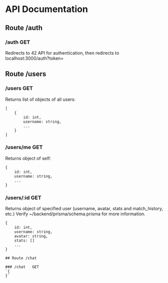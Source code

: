 # API Documentation

## Route /auth

### /auth 		GET 
Redirects to 42 API for authentication, then redirects to localhost:3000/auth?token=<TOKEN> 

## Route /users

### /users	GET
Returns list of objects of all users:
```
[
	{
		id:	int,
		username: string,
		...
	}
]
```

### /users/me   GET 
Returns object of self: 
```
{
	id:	int,
	username: string,
	...
}
```

### /users/:id	  GET
Returns object of specified user (username, avatar, stats and match_history, etc.) Verify ~/backend/prisma/schema.prisma for more information. 
```
{
	id: int,
	username: string, 
	avatar: string,
	stats: []
	...
}

## Route /chat

### /chat   GET
`{ 
}`
